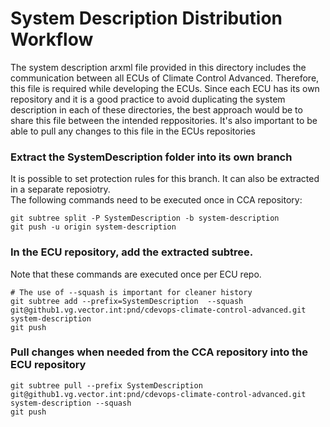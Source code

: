 # System Description Distribution Workflow

The  system description arxml file provided in this directory includes the communication between all ECUs of Climate Control Advanced. Therefore, this file is required while developing the ECUs. Since each ECU has its own repository and it is a good practice to avoid duplicating the system description in each of these directories, the best approach would be to share this file between the intended reppositories. It's also important to be able to pull any changes to this file in the ECUs repositories

### Extract the SystemDescription folder into its own branch
It is possible to set protection rules for this branch. It can also be extracted in a separate reposiotry. </br>
The following commands need to be executed once in CCA repository:
```pwsh
git subtree split -P SystemDescription -b system-description
git push -u origin system-description
```
### In the ECU repository, add the extracted subtree.
Note that these commands are executed once per ECU repo.
```pwsh
# The use of --squash is important for cleaner history
git subtree add --prefix=SystemDescription  --squash git@github1.vg.vector.int:pnd/cdevops-climate-control-advanced.git system-description
git push
```

### Pull changes when needed from the CCA repository into the ECU repository
```pwsh
git subtree pull --prefix SystemDescription  git@github1.vg.vector.int:pnd/cdevops-climate-control-advanced.git  system-description --squash 
git push
```